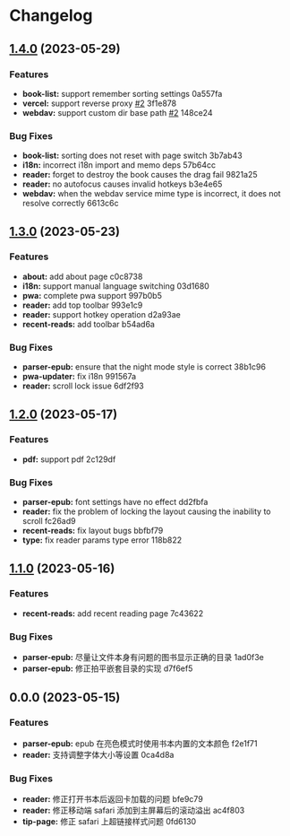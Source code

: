 # Changelog
## [1.4.0](///compare/v1.3.0...v1.4.0) (2023-05-29)


### Features

* **book-list:** support remember sorting settings 0a557fa
* **vercel:** support reverse proxy [#2](undefined/undefined/undefined/issues/2) 3f1e878
* **webdav:** support custom dir base path [#2](undefined/undefined/undefined/issues/2) 148ce24


### Bug Fixes

* **book-list:** sorting does not reset with page switch 3b7ab43
* **i18n:** incorrect i18n import and memo deps 57b64cc
* **reader:** forget to destroy the book causes the drag fail 9821a25
* **reader:** no autofocus causes invalid hotkeys b3e4e65
* **webdav:** when the webdav service mime type is incorrect, it does not resolve correctly 6613c6c

## [1.3.0](///compare/v1.2.0...v1.3.0) (2023-05-23)


### Features

* **about:** add about page c0c8738
* **i18n:** support manual language switching 03d1680
* **pwa:** complete pwa support 997b0b5
* **reader:** add top toolbar 993e1c9
* **reader:** support hotkey operation d2a93ae
* **recent-reads:** add toolbar b54ad6a


### Bug Fixes

* **parser-epub:** ensure that the night mode style is correct 38b1c96
* **pwa-updater:** fix i18n 991567a
* **reader:** scroll lock issue 6df2f93

## [1.2.0](///compare/v1.1.0...v1.2.0) (2023-05-17)


### Features

* **pdf:** support pdf 2c129df


### Bug Fixes

* **parser-epub:** font settings have no effect dd2fbfa
* **reader:** fix the problem of locking the layout causing the inability to scroll fc26ad9
* **recent-reads:** fix layout bugs bbfbf79
* **type:** fix reader params type error 118b822

## [1.1.0](///compare/v0.0.0...v1.1.0) (2023-05-16)


### Features

* **recent-reads:** add recent reading page 7c43622


### Bug Fixes

* **parser-epub:** 尽量让文件本身有问题的图书显示正确的目录 1ad0f3e
* **parser-epub:** 修正拍平嵌套目录的实现 d7f6ef5

## 0.0.0 (2023-05-15)


### Features

* **parser-epub:** epub 在亮色模式时使用书本内置的文本颜色 f2e1f71
* **reader:** 支持调整字体大小等设置 0ca4d8a


### Bug Fixes

* **reader:** 修正打开书本后返回卡加载的问题 bfe9c79
* **reader:** 修正移动端 safari 添加到主屏幕后的滚动溢出 ac4f803
* **tip-page:** 修正 safari 上超链接样式问题 0fd6130
